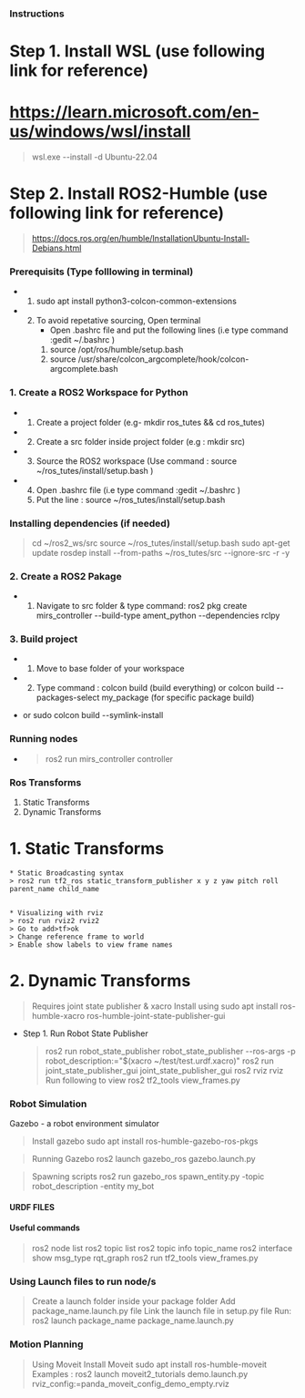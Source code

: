 ### Instructions

# Step 1. Install WSL (use following link for reference)

# https://learn.microsoft.com/en-us/windows/wsl/install

> wsl.exe --install -d Ubuntu-22.04

# Step 2. Install ROS2-Humble (use following link for reference)

> https://docs.ros.org/en/humble/InstallationUbuntu-Install-Debians.html

### Prerequisits (Type folllowing in terminal)

-   1. sudo apt install python3-colcon-common-extensions
-   2. To avoid repetative sourcing, Open terminal
        - Open .bashrc file and put the following lines (i.e type command :gedit ~/.bashrc )
        1. source /opt/ros/humble/setup.bash
        2. source /usr/share/colcon_argcomplete/hook/colcon-argcomplete.bash

### 1. Create a ROS2 Workspace for Python

-   1. Create a project folder (e.g- mkdir ros_tutes && cd ros_tutes)
-   2. Create a src folder inside project folder (e.g : mkdir src)
-   3. Source the ROS2 workspace (Use command : source ~/ros_tutes/install/setup.bash )
-   4. Open .bashrc file (i.e type command :gedit ~/.bashrc )
    5. Put the line : source ~/ros_tutes/install/setup.bash
    
    
### Installing dependencies (if needed)
>cd ~/ros2_ws/src
>source ~/ros_tutes/install/setup.bash
>sudo apt-get update
>rosdep install --from-paths ~/ros_tutes/src --ignore-src -r -y

### 2. Create a ROS2 Pakage

-   1. Navigate to src folder & type command: ros2 pkg create mirs_controller --build-type ament_python --dependencies rclpy


### 3. Build project

-   1. Move to base folder of your workspace
-   2. Type command : colcon build (build everything) or colcon build --packages-select my_package (for specific package build)

-   or sudo colcon build --symlink-install 


### Running nodes
*   > ros2 run mirs_controller controller



### Ros Transforms
1. Static Transforms
2. Dynamic Transforms

# 1. Static Transforms
    * Static Broadcasting syntax
    > ros2 run tf2_ros static_transform_publisher x y z yaw pitch roll parent_name child_name


    * Visualizing with rviz
    > ros2 run rviz2 rviz2
    > Go to add>tf>ok
    > Change reference frame to world
    > Enable show labels to view frame names

# 2. Dynamic Transforms

 > Requires joint state publisher & xacro
 > Install using sudo apt install ros-humble-xacro ros-humble-joint-state-publisher-gui


* Step 1. Run Robot State Publisher
    > ros2 run robot_state_publisher robot_state_publisher --ros-args -p robot_description:="$(xacro ~/test/test.urdf.xacro)"
    > ros2 run joint_state_publisher_gui joint_state_publisher_gui
    > ros2 rviz rviz
    > Run following to view
    > ros2 tf2_tools view_frames.py


### Robot Simulation
Gazebo - a robot environment simulator

> Install gazebo
>sudo apt install ros-humble-gazebo-ros-pkgs


>Running Gazebo
>ros2 launch gazebo_ros gazebo.launch.py

>Spawning scripts
>ros2 run gazebo_ros spawn_entity.py -topic robot_description -entity my_bot






#### URDF FILES
<? xml version="1.0.0" ?>
<robot name="MIR">
    <link name="link_0">
    </link>
    <joint name="joint_1" type="revolute">
    </joint>
    <link name="link_1">
    </link>
</robot>


#### Useful commands
> ros2 node list
> ros2 topic list
> ros2 topic info topic_name
> ros2 interface show msg_type
> rqt_graph
> ros2 run tf2_tools view_frames.py


### Using Launch files to run node/s
> Create a launch folder inside your package folder
> Add package_name.launch.py file
> Link the launch file in setup.py file
> Run: ros2 launch package_name package_name.launch.py


### Motion Planning

> Using Moveit
> Install Moveit
> sudo apt install ros-humble-moveit
> Examples : ros2 launch moveit2_tutorials demo.launch.py rviz_config:=panda_moveit_config_demo_empty.rviz
